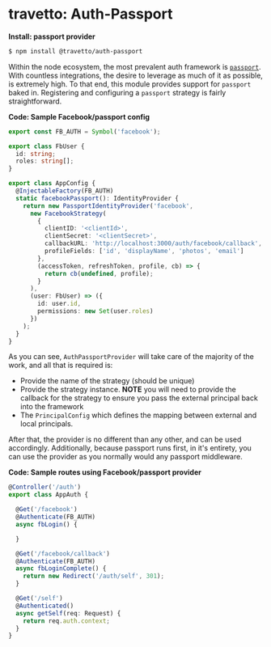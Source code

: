 travetto: Auth-Passport
===

**Install: passport provider**
```bash
$ npm install @travetto/auth-passport
```

Within the node ecosystem, the most prevalent auth framework is [`passport`](http://passportjs.org).  With countless integrations, the desire to leverage as much of it as possible, is extremely high. To that end, this module provides support for `passport` baked in. Registering and configuring a `passport` strategy is fairly straightforward.

**Code: Sample Facebook/passport config**
```typescript
export const FB_AUTH = Symbol('facebook');

export class FbUser {
  id: string;
  roles: string[];
}

export class AppConfig {
  @InjectableFactory(FB_AUTH)
  static facebookPassport(): IdentityProvider {
    return new PassportIdentityProvider('facebook',
      new FacebookStrategy(
        {
          clientID: '<clientId>',
          clientSecret: '<clientSecret>',
          callbackURL: 'http://localhost:3000/auth/facebook/callback',
          profileFields: ['id', 'displayName', 'photos', 'email']
        },
        (accessToken, refreshToken, profile, cb) => {
          return cb(undefined, profile);
        }
      ),
      (user: FbUser) => ({
        id: user.id,
        permissions: new Set(user.roles)
      })
    );
  }
}
```

As you can see, ```AuthPassportProvider``` will take care of the majority of the work, and all that is required is:
* Provide the name of the strategy (should be unique)
* Provide the strategy instance. **NOTE** you will need to provide the callback for the strategy to ensure you pass the external principal back into the framework
* The ```PrincipalConfig``` which defines the mapping between external and local principals.

After that, the provider is no different than any other, and can be used accordingly.  Additionally, because passport runs first, in it's entirety, you can use the provider as you normally would any passport middleware.

**Code: Sample routes using Facebook/passport provider**
```typescript
@Controller('/auth')
export class AppAuth {

  @Get('/facebook')
  @Authenticate(FB_AUTH)
  async fbLogin() {

  }

  @Get('/facebook/callback')
  @Authenticate(FB_AUTH)
  async fbLoginComplete() {
    return new Redirect('/auth/self', 301);
  }

  @Get('/self')
  @Authenticated()
  async getSelf(req: Request) {
    return req.auth.context;
  }
}
```
